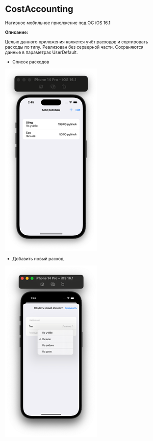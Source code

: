 # CostAccounting
Нативное мобильное приолжение под ОС iOS 16.1

**Описание:**

Целью данного приложения является учёт расходов и сортировать расходы по типу. Реализован без серверной части. Сохраняются данные в параметрах UserDefault.
+ Список расходов
<img src="https://github.com/vckit/CostAccounting/blob/master/Screens/1.png" width="300">

+ Добавить новый расход
<img src="https://github.com/vckit/CostAccounting/blob/master/Screens/2.png" width="300">
